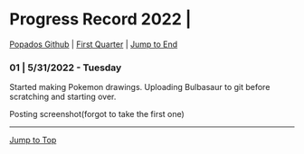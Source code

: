 <div id=top-of-doc></div>

# Progress Record 2022 |

[Popados Github](https://github.com/popados) | [First Quarter](#quarter-info) | [Jump to End](#end-of-doc)

### 01 | 5/31/2022 - Tuesday

Started making Pokemon drawings. Uploading Bulbasaur to git before scratching and starting over.

Posting screenshot(forgot to take the first one)

***

<div id=end-of-doc></div>

[Jump to Top](#top-of-doc)
